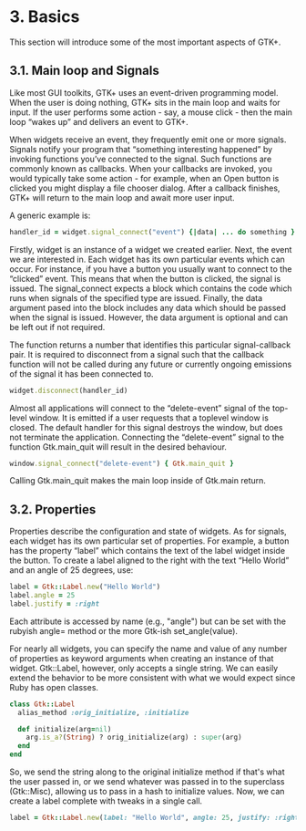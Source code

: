 # 3. Basics
This section will introduce some of the most important aspects of GTK+.

## 3.1. Main loop and Signals

Like most GUI toolkits, GTK+ uses an event-driven programming model. When the user is doing nothing, GTK+ sits in the main loop and waits for input. If the user performs some action - say, a mouse click - then the main loop “wakes up” and delivers an event to GTK+.

When widgets receive an event, they frequently emit one or more signals. Signals notify your program that “something interesting happened” by invoking functions you’ve connected to the signal. Such functions are commonly known as callbacks. When your callbacks are invoked, you would typically take some action - for example, when an Open button is clicked you might display a file chooser dialog. After a callback finishes, GTK+ will return to the main loop and await more user input.

A generic example is:

<!-- handler_id = widget.connect("event", callback, data) -->
```ruby
handler_id = widget.signal_connect("event") {|data| ... do something }
```
Firstly, widget is an instance of a widget we created earlier. Next, the event we are interested in. Each widget has its own particular events which can occur. For instance, if you have a button you usually want to connect to the “clicked” event. This means that when the button is clicked, the signal is issued.  The signal_connect expects a block which contains the code which runs when signals of the specified type are issued. Finally, the data argument pased into the block includes any data which should be passed when the signal is issued. However, the data argument is optional and can be left out if not required.

The function returns a number that identifies this particular signal-callback pair. It is required to disconnect from a signal such that the callback function will not be called during any future or currently ongoing emissions of the signal it has been connected to.

```ruby
widget.disconnect(handler_id)
```

Almost all applications will connect to the “delete-event” signal of the top-level window. It is emitted if a user requests that a toplevel window is closed. The default handler for this signal destroys the window, but does not terminate the application. Connecting the “delete-event” signal to the function Gtk.main_quit will result in the desired behaviour.

```ruby
window.signal_connect("delete-event") { Gtk.main_quit }
```

Calling Gtk.main_quit makes the main loop inside of Gtk.main return.

## 3.2. Properties

Properties describe the configuration and state of widgets. As for signals, each widget has its own particular set of properties. For example, a button has the property “label” which contains the text of the label widget inside the button. To create a label aligned to the right with the text “Hello World” and an angle of 25 degrees, use:

```ruby
label = Gtk::Label.new("Hello World")
label.angle = 25
label.justify = :right
```

Each attribute is accessed by name (e.g., "angle") but can be set with the
rubyish angle= method or the more Gtk-ish set_angle(value).

For nearly all widgets, you can specify the name and value of any number of
properties as keyword arguments when creating an instance of that widget.
Gtk::Label, however, only accepts a single string.  We can easily extend the
behavior to be more consistent with what we would expect since Ruby has open
classes.  

```ruby
class Gtk::Label
  alias_method :orig_initialize, :initialize

  def initialize(arg=nil)
    arg.is_a?(String) ? orig_initialize(arg) : super(arg)
  end
end
```

So, we send the string along to the original initialize method if that's what
the user passed in, or we send whatever was passed in to the superclass
(Gtk::Misc), allowing us to pass in a hash  to initialize values.  Now, we can
create a label complete with tweaks in a single call.

```ruby
label = Gtk::Label.new(label: "Hello World", angle: 25, justify: :right)
```
